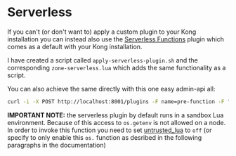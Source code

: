 # Serverless

If you can't (or don't want to) apply a custom plugin to your Kong installation you can instead also use the [Serverless Functions](https://docs.konghq.com/hub/kong-inc/serverless-functions/) plugin which comes as a default with your Kong installation.

I have created a script called `apply-serverless-plugin.sh` and the corresponding `zone-serverless.lua` which adds the same functionality as a script.

You can also achieve the same directly with this one easy admin-api all:

```bash
curl -i -X POST http://localhost:8001/plugins -F name=pre-function -F "config.rewrite[1]=ngx.req.set_header('X-Zone', os.getenv('KONG_ZONE'))"
````

**IMPORTANT NOTE:** the serverless plugin by default runs in a sandbox Lua environment. Because of this access to `os.getenv` is not allowed on a node.
In order to invoke this function you need to set [untrusted_lua](https://docs.konghq.com/gateway/2.6.x/reference/configuration/#untrusted_lua) to `off` (or specify to only enable this `os.` function as desribed in the following paragraphs in the documentation)
